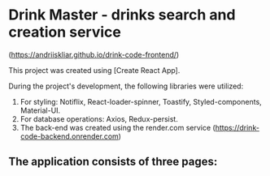 # Drink Master - drinks search and creation service

(https://andriiskliar.github.io/drink-code-frontend/)

This project was created using [Create React App].

During the project's development, the following libraries were utilized:

   1. For styling: Notiflix, React-loader-spinner, Toastify, Styled-components, Material-UI.
   2. For database operations: Axios, Redux-persist.
   3. The back-end was created using the render.com service (https://drink-code-backend.onrender.com)

## The application consists of three pages:

